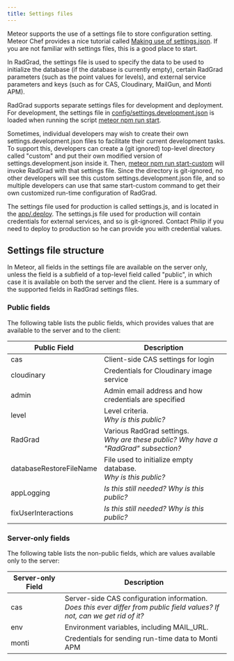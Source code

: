 ```yaml
---
title: Settings files
---
```


Meteor supports the use of a settings file to store configuration setting. Meteor Chef provides a nice tutorial called [Making use of settings.json](https://blog.meteor.com/the-meteor-chef-making-use-of-settings-json-3ed5be2d0bad). If you are not familiar with settings files, this is a good place to start.

In RadGrad, the settings file is used to specify the data to be used to initialize the database (if the database is currently empty), certain RadGrad parameters (such as the point values for levels), and external service parameters and keys (such as for CAS, Cloudinary, MailGun, and Monti APM).

RadGrad supports separate settings files for development and deployment.  For development, the settings file in [config/settings.development.json](https://github.com/radgrad/radgrad2/blob/master/config/settings.development.json) is loaded when running the script [meteor npm run start](https://github.com/radgrad/radgrad2/blob/master/app/package.json#L6).

Sometimes, individual developers may wish to create their own settings.development.json files to facilitate their current development tasks. To support this, developers can create a (git ignored) top-level directory called "custom" and put their own modified version of settings.development.json inside it.  Then, [meteor npm run start-custom](https://github.com/radgrad/radgrad2/blob/master/app/package.json#L6) will invoke RadGrad with that settings file. Since the directory is git-ignored, no other developers will see this custom settings.development.json file, and so multiple developers can use that same start-custom command to get their own customized run-time configuration of RadGrad.

The settings file used for production is called settings.js, and is located in the [app/.deploy](https://github.com/radgrad/radgrad2/tree/master/app/.deploy).  The settings.js file used for production will contain credentials for external services, and so is git-ignored.  Contact Philip if you need to deploy to production so he can provide you with credential values.

## Settings file structure

In Meteor, all fields in the settings file are available on the server only, unless the field is a subfield of a top-level field called "public", in which case it is available on both the server and the client.  Here is a summary of the supported fields in RadGrad settings files.

### Public fields

The following table lists the public fields, which provides values that are available to the server and to the client:

| Public Field |  Description |
| -------------| ------------ |
cas | Client-side CAS settings for login
cloudinary | Credentials for Cloudinary image service
admin | Admin email address and how credentials are specified
level | Level criteria. <br/> *Why is this public?*
RadGrad | Various RadGrad settings. <br/>*Why are these public? Why have a "RadGrad" subsection?*
databaseRestoreFileName | File used to initialize empty database. <br/>*Why is this public?*
appLogging | *Is this still needed? Why is this public?*
fixUserInteractions | *Is this still needed? Why is this public?*

### Server-only fields

The following table lists the non-public fields, which are values available only to the server:

| Server-only Field | Description |
| ----------------- | ----------- |
cas | Server-side CAS configuration information. <br/>*Does this ever differ from public field values? If not, can we get rid of it?*
env | Environment variables, including MAIL_URL.
monti | Credentials for sending run-time data to Monti APM


